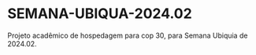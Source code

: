 # SEMANA-UBIQUA-2024.02
 Projeto acadêmico de hospedagem para cop 30, para Semana Ubiquia de 2024.02.
